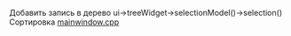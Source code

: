 Добавить запись в дерево
ui->treeWidget->selectionModel()->selection()
Сортировка
[mainwindow.cpp](mainwindow.cpp)


